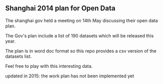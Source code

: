 ## Shanghai 2014 plan for Open Data

The shanghai gov held a meeting on 14th May discussing their open data plan. 

The Gov's plan include a list of 190 datasets which will be released this year.

The plan is in word doc format so this repo provides a csv version of the datasets list.

Feel free to play with this interesting data. 

updated in 2015: the work plan has not been implemented yet
